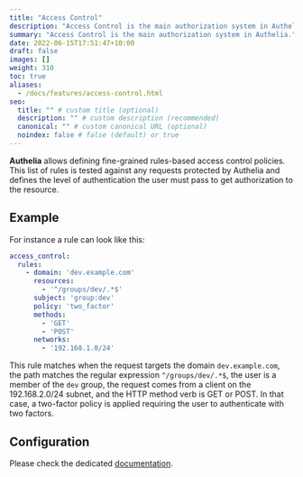 ```yaml
---
title: "Access Control"
description: "Access Control is the main authorization system in Authelia."
summary: "Access Control is the main authorization system in Authelia."
date: 2022-06-15T17:51:47+10:00
draft: false
images: []
weight: 310
toc: true
aliases:
  - /docs/features/access-control.html
seo:
  title: "" # custom title (optional)
  description: "" # custom description (recommended)
  canonical: "" # custom canonical URL (optional)
  noindex: false # false (default) or true
---
```


__Authelia__ allows defining fine-grained rules-based access control policies. This list of rules is tested against
any requests protected by Authelia and defines the level of authentication the user must pass to get authorization to
the resource.

## Example

For instance a rule can look like this:

```yaml {title="configuration.yml"}
access_control:
  rules:
    - domain: 'dev.example.com'
      resources:
        - '^/groups/dev/.*$'
      subject: 'group:dev'
      policy: 'two_factor'
      methods:
        - 'GET'
        - 'POST'
      networks:
        - '192.168.1.0/24'
```

This rule matches when the request targets the domain `dev.example.com`, the path matches the regular expression
`^/groups/dev/.*$`, the user is a member of the `dev` group, the request comes from a client on the 192.168.2.0/24
subnet, and the HTTP method verb is GET or POST. In that case, a two-factor policy is applied requiring the user to
authenticate with two factors.

## Configuration

Please check the dedicated [documentation](../../configuration/security/access-control.md).
